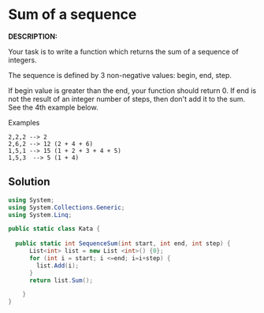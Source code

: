 # Sum of a sequence
**DESCRIPTION:**

Your task is to write a function which returns the sum of a sequence of integers.

The sequence is defined by 3 non-negative values: begin, end, step.

If begin value is greater than the end, your function should return 0. If end is not the result of an integer number of steps, then don't add it to the sum. See the 4th example below.

Examples
```
2,2,2 --> 2
2,6,2 --> 12 (2 + 4 + 6)
1,5,1 --> 15 (1 + 2 + 3 + 4 + 5)
1,5,3  --> 5 (1 + 4)
```

## Solution
```C#
using System;
using System.Collections.Generic;
using System.Linq;

public static class Kata {
  
  public static int SequenceSum(int start, int end, int step) {
      List<int> list = new List <int>() {0};
      for (int i = start; i <=end; i=i+step) {
        list.Add(i);
      }
      return list.Sum();

    }
}
```